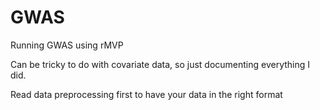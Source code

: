 # GWAS
Running GWAS using rMVP

Can be tricky to do with covariate data, so just documenting everything I did. 

Read data preprocessing first to have your data in the right format
